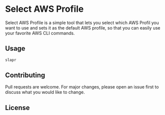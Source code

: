# Select AWS Profile
Select AWS Profile is a simple tool that lets you select which AWS Profil you want to use and sets it as the default AWS profile, so that you can easily use your favorite AWS CLI commands.

## Usage
```bash
slapr
```

## Contributing
Pull requests are welcome. For major changes, please open an issue first to discuss what you would like to change.

## License